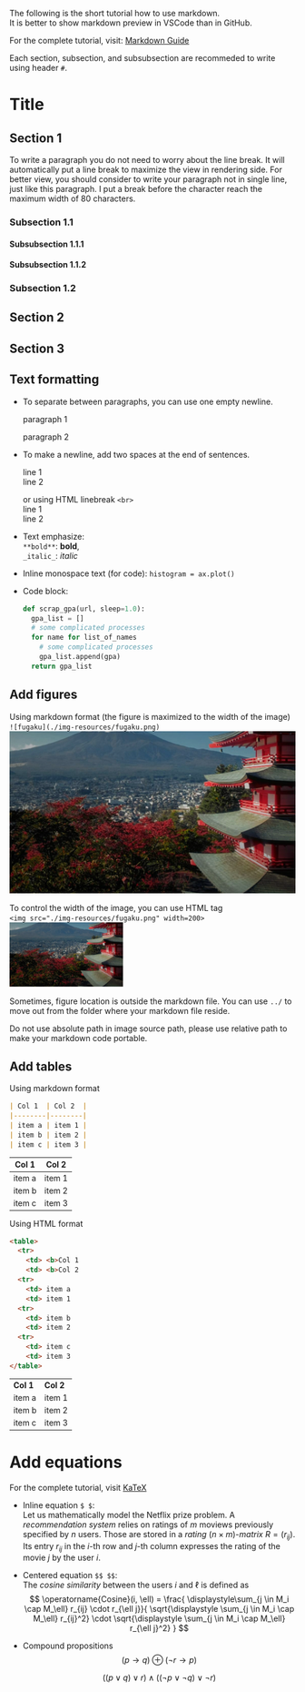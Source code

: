 The following is the short tutorial how to use markdown.  
It is better to show markdown preview in VSCode than in GitHub.

For the complete tutorial, visit: [Markdown Guide](https://www.markdownguide.org/basic-syntax/)

Each section, subsection, and subsubsection are recommeded to write
using header `#`.

# Title

## Section 1

To write a paragraph you do not need to worry about the line 
break. It will automatically put a line break to maximize the
view in rendering side. For better view, you should consider
to write your paragraph not in single line, just like this
paragraph. I put a break before the character reach the maximum
width of 80 characters.

### Subsection 1.1

#### Subsubsection 1.1.1

#### Subsubsection 1.1.2

### Subsection 1.2

## Section 2

## Section 3

## Text formatting
- To separate between paragraphs, you can use one empty newline.

  paragraph 1

  paragraph 2

- To make a newline, add two spaces at the end of sentences.

  line 1  
  line 2

  or using HTML linebreak `<br>`  
  line 1<br>
  line 2

- Text emphasize:   
  `**bold**`: **bold**,   
  `_italic_`: _italic_

- Inline monospace text (for code): `histogram = ax.plot()`

- Code block:
  ```py
  def scrap_gpa(url, sleep=1.0):
    gpa_list = []
    # some complicated processes
    for name for list_of_names
      # some complicated processes
      gpa_list.append(gpa)
    return gpa_list
  ```

## Add figures
Using markdown format (the figure is maximized to the width of the image)  
`![fugaku](./img-resources/fugaku.png)`  
![fugaku](./figures/fugaku.png)

To control the width of the image, you can use HTML tag  
`<img src="./img-resources/fugaku.png" width=200>`   
<img src="./figures/fugaku.png" width=200>

Sometimes, figure location is outside the markdown file. You 
can use `../` to move out from the folder where your
markdown file reside.

Do not use absolute path in image source path, please use
relative path to make your markdown code portable.


## Add tables
Using markdown format

```md
| Col 1  | Col 2  |
|--------|--------|
| item a | item 1 |
| item b | item 2 |
| item c | item 3 |
```


| Col 1  | Col 2  |
|--------|--------|
| item a | item 1 |
| item b | item 2 |
| item c | item 3 |

Using HTML format

```html
<table>
  <tr>
    <td> <b>Col 1
    <td> <b>Col 2
  <tr>
    <td> item a
    <td> item 1
  <tr>
    <td> item b
    <td> item 2
  <tr>
    <td> item c
    <td> item 3
</table>
```


<table>
  <tr>
    <td> <b>Col 1
    <td> <b>Col 2
  <tr>
    <td> item a
    <td> item 1
  <tr>
    <td> item b
    <td> item 2
  <tr>
    <td> item c
    <td> item 3
</table>

# Add equations
For the complete tutorial, visit [KaTeX](https://katex.org/docs/supported)

- Inline equation `$ $`:   
  Let us mathematically model the Netflix prize problem. A _recommendation
  system_ relies on ratings of $m$ moviews previously specified by 
  $n$ users. Those are stored in a _rating_ $(n \times m)$-_matrix_ 
  $R = (r_{ij})$. Its entry $r_{ij}$ in the $i$-th row and $j$-th column
  expresses the rating of the movie $j$ by the user $i$.

- Centered equation `$$ $$`:   
  The _cosine similarity_ between the users $i$ and $\ell$ is defined as
  $$
    \operatorname{Cosine}(i, \ell)
      = \frac{
        \displaystyle\sum_{j \in M_i \cap M_\ell} 
          r_{ij} \cdot r_{\ell j}}{
          \sqrt{\displaystyle \sum_{j \in M_i \cap M_\ell} r_{ij}^2}
          \cdot \sqrt{\displaystyle \sum_{j \in M_i \cap M_\ell} r_{\ell j}^2}
        }
  $$

- Compound propositions
  $$
    (p \rightarrow q) \oplus (\neg r \rightarrow p)
  $$

  $$
    ((p \vee q) \vee r) \wedge ((\neg p \vee \neg q) \vee \neg r)
  $$